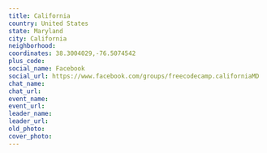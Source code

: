 ```yaml
---
title: California
country: United States
state: Maryland
city: California
neighborhood: 
coordinates: 38.3004029,-76.5074542
plus_code:
social_name: Facebook
social_url: https://www.facebook.com/groups/freecodecamp.californiaMD
chat_name:
chat_url:
event_name:
event_url:
leader_name:
leader_url:
old_photo: 
cover_photo:
---
```

